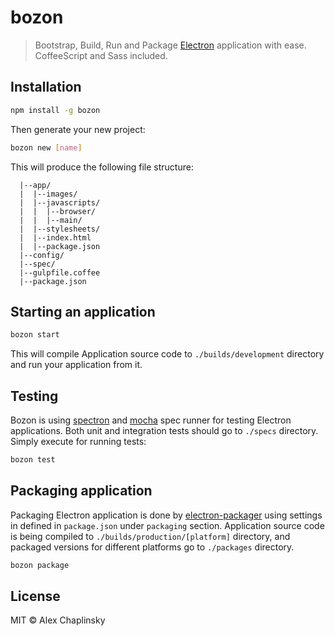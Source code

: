 # bozon
> Bootstrap, Build, Run and Package [Electron](http://electron.atom.io/) application with ease. CoffeeScript and Sass included.


## Installation


```bash
npm install -g bozon
```

Then generate your new project:

```bash
bozon new [name]
```
This will produce the following file structure:

```
  |--app/
  |  |--images/
  |  |--javascripts/
  |  |  |--browser/
  |  |  |--main/
  |  |--stylesheets/
  |  |--index.html
  |  |--package.json
  |--config/
  |--spec/
  |--gulpfile.coffee
  |--package.json
```

## Starting an application

```bash
bozon start
```

This will compile Application source code to `./builds/development` directory and run your application from it.

## Testing
Bozon is using [spectron](https://github.com/electron/spectron) and [mocha](https://mochajs.org/) spec runner for testing Electron applications. Both unit and integration tests should go to `./specs` directory. Simply execute for running tests:

```bash
bozon test
```

## Packaging application
Packaging Electron application is done by [electron-packager](https://www.npmjs.com/package/electron-packager) using settings in defined in `package.json` under `packaging` section.
Application source code is being compiled to `./builds/production/[platform]` directory, and packaged versions for different platforms go to `./packages` directory.

```bash
bozon package
```

## License

MIT © Alex Chaplinsky
